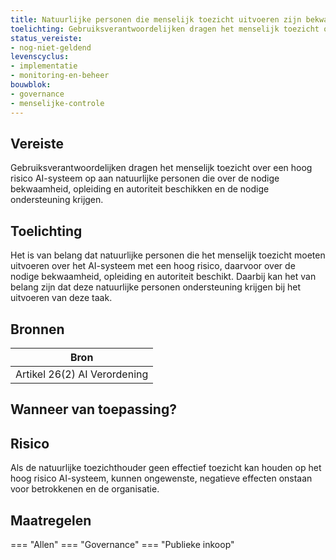 ```yaml
---
title: Natuurlijke personen die menselijk toezicht uitvoeren zijn bekwaam, opgeleid, beschikken over autoriteit en krijgen ondersteuning
toelichting: Gebruiksverantwoordelijken dragen het menselijk toezicht over een hoog risico AI-systeem op aan natuurlijke personen die over de nodige bekwaamheid, opleiding en autoriteit beschikken en de nodige ondersteuning krijgen.
status_vereiste:
- nog-niet-geldend
levenscyclus:
- implementatie
- monitoring-en-beheer
bouwblok:
- governance
- menselijke-controle
---
```


<!-- tags -->
## Vereiste

Gebruiksverantwoordelijken dragen het menselijk toezicht over een hoog risico AI-systeem op aan natuurlijke personen die over de nodige bekwaamheid, opleiding en autoriteit beschikken en de nodige ondersteuning krijgen.

## Toelichting

Het is van belang dat natuurlijke personen die het menselijk toezicht moeten uitvoeren over het AI-systeem met een hoog risico, daarvoor over de nodige bekwaamheid, opleiding en autoriteit beschikt.
Daarbij kan het van belang zijn dat deze natuurlijke personen ondersteuning krijgen bij het uitvoeren van deze taak.


## Bronnen

| Bron                        |
|-----------------------------|
|Artikel 26(2) AI Verordening|

## Wanneer van toepassing?


## Risico

Als de natuurlijke toezichthouder geen effectief toezicht kan houden op het hoog risico AI-systeem, kunnen ongewenste, negatieve effecten onstaan voor betrokkenen en de organisatie.
 

## Maatregelen

=== "Allen"
	<!-- list_maatregelen vereiste/gebruiksverantwoordelijken_menselijk_toezicht_natuurlijke_personen -->
=== "Governance"
	<!-- list_maatregelen vereiste/gebruiksverantwoordelijken_menselijk_toezicht_natuurlijke_personen boubwlok/governance -->
=== "Publieke inkoop"
	<!-- list_maatregelen vereiste/gebruiksverantwoordelijken_menselijk_toezicht_natuurlijke_personen bouwblok/publieke-inkoop -->
